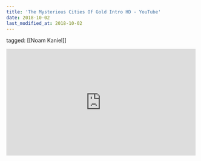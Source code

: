 ```yaml
---
title: 'The Mysterious Cities Of Gold Intro HD - YouTube'
date: 2018-10-02
last_modified_at: 2018-10-02
---
```

tagged: [[Noam Kaniel]]
<iframe allow="accelerometer; autoplay; clipboard-write; encrypted-media; gyroscope; picture-in-picture" allowfullscreen="" frameborder="0" height="281" id="youtube_iframe" src="https://www.youtube.com/embed/kq5Y_ogiyi0?feature=oembed&amp;enablejsapi=1&amp;origin=https://safe.txmblr.com&amp;wmode=opaque" width="500"></iframe>
